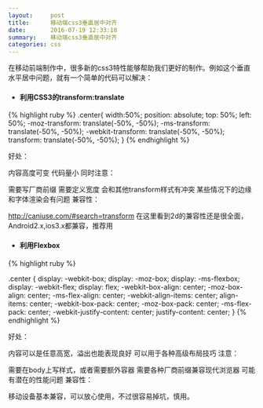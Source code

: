 ```yaml
---
layout:     post
title:      移动端css3垂直居中对齐
date:       2016-07-19 12:33:18
summary:    移动端css3垂直居中对齐
categories: css
---
```



在移动前端制作中，很多新的css3特性能够帮助我们更好的制作。例如这个垂直水平居中问题，就有一个简单的代码可以解决：

* #### 利用CSS3的transform:translate
{% highlight ruby %}
.center{
    width:50%;
    position: absolute;
    top: 50%;
    left: 50%;
    -moz-transform: translate(-50%, -50%);
    -ms-transform: translate(-50%, -50%);
    -webkit-transform: translate(-50%, -50%);
    transform: translate(-50%, -50%);
}
{% endhighlight %}


好处：

内容高度可变
代码量小
同时注意：

需要写厂商前缀
需要定义宽度
会和其他transform样式有冲突
某些情况下的边缘和字体渲染会有问题
兼容性：

http://caniuse.com/#search=transform 在这里看到2d的兼容性还是很全面，Android2.x,ios3.x都兼容，推荐用

* #### 利用Flexbox
{% highlight ruby %}
  
.center {
  display: -webkit-box;
  display: -moz-box;
  display: -ms-flexbox;
  display: -webkit-flex;
  display: flex;
  -webkit-box-align: center;
  -moz-box-align: center;
  -ms-flex-align: center;
  -webkit-align-items: center;
  align-items: center;
  -webkit-box-pack: center;
  -moz-box-pack: center;
  -ms-flex-pack: center;
  -webkit-justify-content: center;
  justify-content: center;
}
{% endhighlight %}


好处：

内容可以是任意高宽，溢出也能表现良好
可以用于各种高级布局技巧
注意：

需要在body上写样式，或者需要额外容器
需要各种厂商前缀兼容现代浏览器
可能有潜在的性能问题
兼容性：

移动设备基本兼容，可以放心使用，不过很容易掉坑，慎用。
